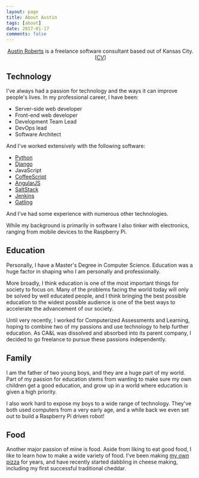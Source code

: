 ```yaml
---
layout: page
title: About Austin
tags: [about]
date: 2017-01-17
comments: false
---
```


<center><a href="/">Austin Roberts</a> is a freelance software consultant
based out of Kansas City. <br/>[<a href="/assets/resume.pdf">CV</a>]</center>

## Technology

I've always had a passion for technology and the ways it can improve people's lives. In my professional career, I have been:

* Server-side web developer
* Front-end web developer
* Development Team Lead
* DevOps lead
* Software Architect

And I've worked extensively with the following software:

* [Python](https://www.python.org/)
* [Django](https://www.djangoproject.com/)
* JavaScript
* [CoffeeScript](http://coffeescript.org/)
* [AngularJS](https://angularjs.org/)
* [SaltStack](https://saltstack.com/)
* [Jenkins](https://jenkins.io/)
* [Gatling](http://gatling.io/)

And I've had some experience with numerous other technologies.

While my background is primarily in software I also tinker with electronics,
ranging from mobile devices to the Raspberry Pi.

## Education

Personally, I have a Master's Degree in Computer Science. Education was a huge
factor in shaping who I am personally and professionally.

More broadly, I think education is one of the most important things for society
to focus on. Many of the problems facing the world today will only be solved by
well educated people, and I think bringing the best possible education to the
widest possible audience is one of the best ways to accelerate the advancement
of our society.

Until very recently, I worked for Computerized Assessments and Learning, hoping
to combine two of my passions and use technology to help further education. As
CA&L was dissolved and absorbed into its parent company, I decided to go
freelance to pursue these passions independently.

## Family

I am the father of two young boys, and they are a huge part of my world. Part
of my passion for education stems from wanting to make sure my own children get
a good education, and grow up in a world where education is given a high
priority.

I also work hard to expose my boys to a wide range of technology. They've both
used computers from a very early age, and a while back we even set out to build
a Raspberry Pi driven robot!

## Food

Another major passion of mine is food. Aside from liking to eat good food, I
like to learn how to make a wide variety of food. I've been making [my own pizza](http://scratch.ausiv.com/recipe/pizza/2015/06/26/austins-signature-pizza.html)
for years, and have recently started dabbling in cheese making, including my
first successful traditional cheddar.
